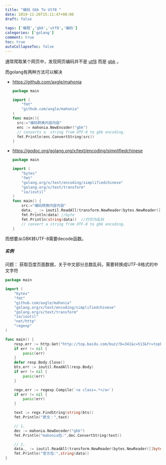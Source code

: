```yaml
---
title: "编码 Gbk To Utf8 "
date: 2019-11-26T15:11:47+08:00
draft: false
 
tags: ['编程','gbk','utf8','编码']
categories: ['golang']
comment: true
toc: true
autoCollapseToc: false
---
```


通常爬取某个网页中，发现网页编码并不是 [utf8](<https://baike.baidu.com/item/UTF-8?fromtitle=UTF8&fromid=772139>) 而是 [gbk](<https://baike.baidu.com/item/GBK%E5%AD%97%E5%BA%93/3910360?fromtitle=GBK&fromi d=481954&fr=aladdin>) 。

而golang有两种方法可以解决

+ <https://github.com/axgle/mahonia>

  ```go
  package main
  
  import (
      "fmt"
      "github.com/axgle/mahonia"
  )
  func main(){
    src:="编码转换内容内容"
    enc := mahonia.NewEncoder("gbk")
    // converts a  string from UTF-8 to gbk encoding.
    fmt.Println(enc.ConvertString(src)) 
  }
  ```

  

+ <https://godoc.org/golang.org/x/text/encoding/simplifiedchinese>

  ```go
  package main
  
  import (
      "bytes"
      "fmt"
      "golang.org/x/text/encoding/simplifiedchinese"
      "golang.org/x/text/transform"
      "io/ioutil"
  )
  func main() {
      src:="编码转换内容内容"
      data, _ := ioutil.ReadAll(transform.NewReader(bytes.NewReader([]byte(src)), simplifiedchinese.GBK.NewEncoder()))
      fmt.Println(data) //byte
      fmt.Println(string(data))  //打印为乱码
      // convert a string from UTF-8 to gbk encoding.
  }
  ```

而想要从GBK转UTF-8需要decode函数。



##### 实例

问题： 获取百度页面数据，关于中文部分总数乱码，需要转换成UTF-8格式的中文字符

```go
package main

import (
	"bytes"
	"fmt"
	"github.com/axgle/mahonia"
	"golang.org/x/text/encoding/simplifiedchinese"
	"golang.org/x/text/transform"
	"io/ioutil"
	"net/http"
	"regexp"
)

func main() {
	resp,err := http.Get("http://top.baidu.com/buzz?b=341&c=513&fr=topbuzz_b1")
	if err != nil {
		panic(err)
	}
	defer resp.Body.Close()
	bts,err := ioutil.ReadAll(resp.Body)
	if err != nil {
		panic(err)
	}

	regx,err := regexp.Compile(`<a class=.*</a>`)
	if err != nil {
		panic(err)
	}

	text := regx.FindString(string(bts))
	fmt.Println("原文：",text)

	// 1、
	dec := mahonia.NewDecoder("gbk")
	fmt.Println("mahonia包:",dec.ConvertString(text))

	// 2、
	data,_ := ioutil.ReadAll(transform.NewReader(bytes.NewReader([]byte(text)),simplifiedchinese.GBK.NewDecoder()))
	fmt.Println("官方包:",string(data))
}


```

